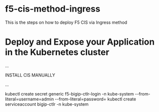 # f5-cis-method-ingress

This is the steps on how to deploy F5 CIS via Ingress method

# Deploy and Expose your Application in the Kubernetes cluster

...

INSTALL CIS MANUALLY

...

kubectl create secret generic f5-bigip-ctlr-login -n kube-system --from-literal=username=admin --from-literal=password=<password>
kubectl create serviceaccount bigip-ctlr -n kube-system
